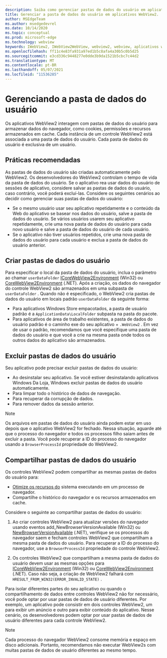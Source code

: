 ```yaml
---
description: Saiba como gerenciar pastas de dados do usuário em aplicativos WebView2
title: Gerenciar a pasta de dados do usuário em aplicativos WebView2.
author: MSEdgeTeam
ms.author: msedgedevrel
ms.date: 10/14/2020
ms.topic: conceptual
ms.prod: microsoft-edge
ms.technology: webview
keywords: IWebView2, IWebView2WebView, webview2, webview, aplicativos win32, win32, edge, ICoreWebView2, ICoreWebView2Host, controle do navegador, html de borda, pasta de dados do usuário
ms.openlocfilehash: ff11c4e83fa931a97ed1b5c8afa4a30b5c0b5d25
ms.sourcegitcommit: e3cd336c9448277e0dde3b9da1521b5cbc7c44d2
ms.translationtype: MT
ms.contentlocale: pt-BR
ms.lasthandoff: 05/07/2021
ms.locfileid: "11536285"
---
```

# <a name="managing-the-user-data-folder"></a>Gerenciando a pasta de dados do usuário  

Os aplicativos WebView2 interagem com pastas de dados do usuário para armazenar dados do navegador, como cookies, permissões e recursos armazenados em cache.  Cada instância de um controle WebView2 está associada a uma pasta de dados do usuário.  Cada pasta de dados do usuário é exclusiva de um usuário.  

## <a name="best-practices"></a>Práticas recomendadas  

As pastas de dados do usuário são criadas automaticamente pelo WebView2.  Os desenvolvedores do WebView2 controlam o tempo de vida da pasta de dados do usuário.  Se o aplicativo rea usar dados do usuário de sessões de aplicativo, considere salvar as pastas de dados do usuário, caso contrário, você poderá excluí-las.  Considere os seguintes cenários ao decidir como gerenciar suas pastas de dados do usuário:  

*   Se o mesmo usuário usar seu aplicativo repetidamente e o conteúdo da Web do aplicativo se basear nos dados do usuário, salve a pasta de dados do usuário.  Se vários usuários usarem seu aplicativo repetidamente, crie uma nova pasta de dados do usuário para cada novo usuário e salve a pasta de dados do usuário de cada usuário.
*   Se o aplicativo não tiver usuários repetidos, crie uma nova pasta de dados do usuário para cada usuário e exclua a pasta de dados do usuário anterior.  

## <a name="create-user-data-folders"></a>Criar pastas de dados do usuário  

Para especificar o local da pasta de dados do usuário, inclua o parâmetro ao chamar `userDataFolder` [ICoreWebView2Environment](/microsoft-edge/webview2/reference/win32/icorewebview2environment) \(Win32\) ou [CoreWebView2Environment](/dotnet/api/microsoft.web.webview2.core.corewebview2environment) \(.NET\).  Após a criação, os dados do navegador do controle WebView2 são armazenados em uma subpasta de `userDataFolder` .  Quando não é especificado, o WebView2 cria pastas de dados do usuário em locais padrão `userDataFolder` da seguinte forma:  

*   Para aplicativos Windows Store empacotados, a pasta de usuário padrão é a `ApplicationData\LocalFolder` subpasta na pasta do pacote.  
*   Para aplicativos de área de trabalho existentes, a pasta de dados do usuário padrão é o caminho exe do seu aplicativo + `.WebView2` .  Em vez de usar o padrão, recomendamos que você especifique uma pasta de dados do usuário e que você a crie na mesma pasta onde todos os outros dados do aplicativo são armazenados.  

## <a name="delete-user-data-folders"></a>Excluir pastas de dados do usuário  

Seu aplicativo pode precisar excluir pastas de dados do usuário:  

*   Ao desinstalar seu aplicativo.  Se você estiver desinstalando aplicativos Windows Da Loja, Windows excluir pastas de dados do usuário automaticamente.  
*   Para limpar todo o histórico de dados de navegação.  
*   Para recuperar da corrupção de dados.  
*   Para remover dados da sessão anterior.  

> [!NOTE]
> Os arquivos em pastas de dados do usuário ainda podem estar em uso depois que o aplicativo WebView2 for fechado.  Nessa situação, aguarde até que o processo do navegador e todos os processos filho saiam antes de excluir a pasta.  Você pode recuperar a ID do processo do navegador usando a `BrowserProcessId` propriedade do WebView2.  

## <a name="share-user-data-folders"></a>Compartilhar pastas de dados do usuário  

Os controles WebView2 podem compartilhar as mesmas pastas de dados do usuário para:  

*   [Otimize os recursos do](../concepts/process-model.md) sistema executando em um processo de navegador.  
*   Compartilhe o histórico do navegador e os recursos armazenados em cache.  

Considere o seguinte ao compartilhar pastas de dados do usuário:  

1.  Ao criar controles WebView2 para atualizar versões do navegador usando eventos add_NewBrowserVersionAvailable \(Win32\) ou [NewBrowserVersionAvailable](/dotnet/api/microsoft.web.webview2.core.corewebview2environment.newbrowserversionavailable) \(.NET\), verifique se os processos do navegador saem e fecham controles WebView2 que compartilham a mesma pasta de dados do usuário. [](/microsoft-edge/webview2/reference/win32/icorewebview2environment#add_newbrowserversionavailable)  Para recuperar a ID do processo do navegador, use a `BrowserProcessId` propriedade do controle WebView2.  

2.  Os controles WebView2 que compartilham a mesma pasta de dados do usuário devem usar as mesmas opções para [ICoreWebView2Environment](/microsoft-edge/webview2/reference/win32/icorewebview2environment) \(Win32\) ou [CoreWebView2Environment](/dotnet/api/microsoft.web.webview2.core.corewebview2environment) \(.NET\).  Caso não seja, a criação de WebView2 falhará com `HRESULT_FROM_WIN32(ERROR_INVALID_STATE)` .  

Para isolar diferentes partes do seu aplicativo ou quando o compartilhamento de dados entre controles WebView2 não for necessário, você pode optar por usar pastas de dados de usuário diferentes.  Por exemplo, um aplicativo pode consistir em dois controles WebView2, um para exibir um anúncio e outro para exibir conteúdo do aplicativo.  Nesse cenário, os desenvolvedores podem optar por usar pastas de dados de usuário diferentes para cada controle WebView2.  

> [!NOTE]
> Cada processo do navegador WebView2 consome memória e espaço em disco adicionais.  Portanto, recomendamos não executar WebView2s com muitas pastas de dados de usuário diferentes ao mesmo tempo.  
